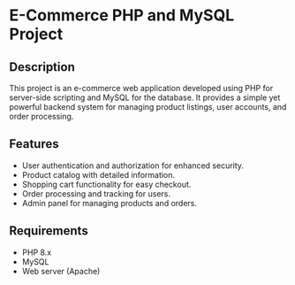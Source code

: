# E-Commerce PHP and MySQL Project

## Description

This project is an e-commerce web application developed using PHP for server-side scripting and MySQL for the database. It provides a simple yet powerful backend system for managing product listings, user accounts, and order processing.

## Features

- User authentication and authorization for enhanced security.
- Product catalog with detailed information.
- Shopping cart functionality for easy checkout.
- Order processing and tracking for users.
- Admin panel for managing products and orders.

## Requirements

- PHP 8.x
- MySQL
- Web server (Apache)





